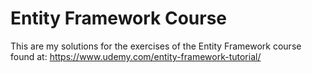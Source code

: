 # Entity Framework Course

This are my solutions for the exercises of the Entity Framework course found at:
https://www.udemy.com/entity-framework-tutorial/
